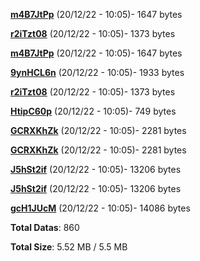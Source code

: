 [**m4B7JtPp**](/data/m4B7JtPp.txt) (20/12/22 - 10:05)- 1647 bytes

[**r2iTzt08**](/data/r2iTzt08.txt) (20/12/22 - 10:05)- 1373 bytes

[**m4B7JtPp**](/data/m4B7JtPp.txt) (20/12/22 - 10:05)- 1647 bytes

[**9ynHCL6n**](/data/9ynHCL6n.txt) (20/12/22 - 10:05)- 1933 bytes

[**r2iTzt08**](/data/r2iTzt08.txt) (20/12/22 - 10:05)- 1373 bytes

[**HtipC60p**](/data/HtipC60p.txt) (20/12/22 - 10:05)- 749 bytes

[**GCRXKhZk**](/data/GCRXKhZk.txt) (20/12/22 - 10:05)- 2281 bytes

[**GCRXKhZk**](/data/GCRXKhZk.txt) (20/12/22 - 10:05)- 2281 bytes

[**J5hSt2if**](/data/J5hSt2if.txt) (20/12/22 - 10:05)- 13206 bytes

[**J5hSt2if**](/data/J5hSt2if.txt) (20/12/22 - 10:05)- 13206 bytes

[**gcH1JUcM**](/data/gcH1JUcM.txt) (20/12/22 - 10:05)- 14086 bytes

**Total Datas**: 860

**Total Size**: 5.52 MB / 5.5 MB